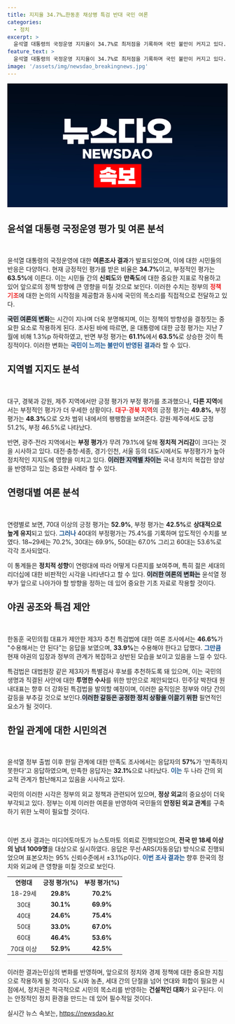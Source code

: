 ```yaml
---
title: 지지율 34.7%…한동훈 채상병 특검 반대 국민 여론
categories:
  - 정치
excerpt: >
  윤석열 대통령의 국정운영 지지율이 34.7%로 최저점을 기록하며 국민 불만이 커지고 있다. 특히 한일관계에 대한 불만이 57%에 달하는 가운데, 야권의 특검법 수용에 대한 반대 의견도 증가하고 있다. 클릭해 자세한 내용을 확인해보세요!
feature_text: >
  윤석열 대통령의 국정운영 지지율이 34.7%로 최저점을 기록하며 국민 불만이 커지고 있다. 특히 한일관계에 대한 불만이 57%에 달하는 가운데, 야권의 특검법 수용에 대한 반대 의견도 증가하고 있다. 클릭해 자세한 내용을 확인해보세요!
image: '/assets/img/newsdao_breakingnews.jpg'
---
```


<p><img src="/assets/img/newsdao_breakingnews.jpg" alt="ranknews 속보" /></p>

<h2 data-ke-size="size26">윤석열 대통령 국정운영 평가 및 여론 분석</h2>

<p data-ke-size="size16">&nbsp;</p>

<p>윤석열 대통령의 국정운영에 대한 <b>여론조사 결과</b>가 발표되었으며, 이에 대한 시민들의 반응은 다양하다. 현재 긍정적인 평가를 받은 비율은 <b>34.7%</b>이고, 부정적인 평가는 <b>63.5%</b>에 이른다. 이는 시민들 간의 <b>신뢰도</b>와 <b>만족도</b>에 대한 중요한 지표로 작용하고 있어 앞으로의 정책 방향에 큰 영향을 미칠 것으로 보인다. 이러한 수치는 정부의 <b><span style="color: #ee2323;">정책 기조</span></b>에 대한 논의의 시작점을 제공함과 동시에 국민의 목소리를 직접적으로 전달하고 있다.</p>

<p><b><span style="background-color: #21538527;">국민 여론의 변화</span></b>는 시간이 지나며 더욱 분명해지며, 이는 정책의 방향성을 결정짓는 중요한 요소로 작용하게 된다. 조사된 바에 따르면, 윤 대통령에 대한 긍정 평가는 지난 7월에 비해 1.3%p 하락하였고, 반면 부정 평가는 <b>61.1%</b>에서 <b>63.5%</b>로 상승한 것이 특징적이다. 이러한 변화는 <b><span style="color: #1a5490;">국민이 느끼는 불만이 반영된 결과</span></b>라 할 수 있다.</p>

<h2 data-ke-size="size26">지역별 지지도 분석</h2>

<p data-ke-size="size16">&nbsp;</p>

<p>대구, 경북과 강원, 제주 지역에서만 긍정 평가가 부정 평가를 초과했으나, <b>다른 지역</b>에서는 부정적인 평가가 더 우세한 상황이다. <b><span style="color: #ee2323;">대구·경북 지역</span></b>의 긍정 평가는 <b>49.8%</b>, 부정 평가는 <b>48.3%</b>으로 오차 범위 내에서의 팽팽함을 보여준다. 강원·제주에서도 긍정 51.2%, 부정 46.5%로 나타났다. </p>

<p>반면, 광주·전라 지역에서는 <b>부정 평가</b>가 무려 79.1%에 달해 <b>정치적 거리감</b>이 크다는 것을 시사하고 있다. 대전·충청·세종, 경기·인천, 서울 등의 대도시에서도 부정평가가 높아 정치적인 지지도에 영향을 미치고 있다. <b><span style="background-color: #21538527;">이러한 지역별 차이는</span></b> 국내 정치의 복잡한 양상을 반영하고 있는 중요한 사례라 할 수 있다.</p>

<h2 data-ke-size="size26">연령대별 여론 분석</h2>

<p data-ke-size="size16">&nbsp;</p>

<p>연령별로 보면, 70대 이상의 긍정 평가는 <b>52.9%</b>, 부정 평가는 <b>42.5%</b>로 <b>상대적으로 높게 유지</b>되고 있다. <b><span style="color: #1a5490;">그러나</span></b> 40대의 부정평가는 75.4%를 기록하며 압도적인 수치를 보였다. 18~29세는 70.2%, 30대는 69.9%, 50대는 67.0% 그리고 60대는 53.6%로 각각 조사되었다. </p>

<p>이 통계들은 <b>정치적 성향</b>이 연령대에 따라 어떻게 다른지를 보여주며, 특히 젊은 세대의 리더십에 대한 비판적인 시각을 나타낸다고 할 수 있다. <b><span style="background-color: #21538527;">이러한 여론의 변화는</span></b> 윤석열 정부가 앞으로 나아가야 할 방향을 정하는 데 있어 중요한 기초 자료로 작용할 것이다.</p>

<h2 data-ke-size="size26">야권 공조와 특검 제안</h2>

<p data-ke-size="size16">&nbsp;</p>

<p>한동훈 국민의힘 대표가 제안한 제3자 추천 특검법에 대한 여론 조사에서는 <b>46.6%</b>가 "수용해서는 안 된다"는 응답을 보였으며, <b>33.9%</b>는 수용해야 한다고 답했다. <b><span style="color: #1a5490;">그만큼</span></b> 현재 야권의 입장과 정부의 관계가 복잡하고 상반된 모습을 보이고 있음을 느낄 수 있다. </p>

<p>특검법은 대법원장 같은 제3자가 특별검사 후보를 추천하도록 돼 있으며, 이는 국민의 생명과 직결된 사안에 대한 <b>투명한 수사</b>를 위한 방안으로 제안되었다. 민주당 박찬대 원내대표는 향후 더 강화된 특검법을 발의할 예정이며, 이러한 움직임은 정부와 야당 간의 갈등을 부추길 것으로 보인다.<b><span style="background-color: #21538527;">이러한 갈등은 공정한 정치 상황을 이끌기 위한</span></b> 필연적인 요소가 될 것이다.</p>

<h2 data-ke-size="size26">한일 관계에 대한 시민의견</h2>

<p data-ke-size="size16">&nbsp;</p>

<p>윤석열 정부 출범 이후 한일 관계에 대한 만족도 조사에서는 응답자의 <b>57%</b>가 '만족하지 못한다'고 응답하였으며, 만족한 응답자는 <b>32.1%</b>으로 나타났다. <b><span style="color: #1a5490;">이는</span></b> 두 나라 간의 외교적 관계가 험난해지고 있음을 시사하고 있다. </p>

<p>국민의 이러한 시각은 정부의 외교 정책과 관련되어 있으며, <b>정상 외교</b>의 중요성이 더욱 부각되고 있다. 정부는 이제 이러한 여론을 반영하여 국민들의 <b>안정된 외교 관계</b>를 구축하기 위한 노력이 필요할 것이다. </p>

<p data-ke-size="size16">&nbsp;</p>

<p>이번 조사 결과는 미디어토마토가 뉴스토마토 의뢰로 진행되었으며, <b>전국 만 18세 이상의 남녀 1009명</b>을 대상으로 실시하였다. 응답은 무선·ARS(자동응답) 방식으로 진행되었으며 표본오차는 95% 신뢰수준에서 ±3.1%p이다. <b><span style="color: #1a5490;">이번 조사 결과는</span></b> 향후 한국의 정치와 외교에 큰 영향을 미칠 것으로 보인다. </p>

<table style="width: 100%; border-collapse: collapse;">
<tr>
<td style="text-align: center; height: 17px;"><b>연령대</b></td>
<td style="text-align: center; height: 17px;"><b>긍정 평가(%)</b></td>
<td style="text-align: center; height: 17px;"><b>부정 평가(%)</b></td>
</tr>
<tr>
<td style="text-align: center; height: 17px;">18-29세</td>
<td style="text-align: center; height: 17px;"><b>29.8%</b></td>
<td style="text-align: center; height: 17px;"><b>70.2%</b></td>
</tr>
<tr>
<td style="text-align: center; height: 17px;">30대</td>
<td style="text-align: center; height: 17px;"><b>30.1%</b></td>
<td style="text-align: center; height: 17px;"><b>69.9%</b></td>
</tr>
<tr>
<td style="text-align: center; height: 17px;">40대</td>
<td style="text-align: center; height: 17px;"><b>24.6%</b></td>
<td style="text-align: center; height: 17px;"><b>75.4%</b></td>
</tr>
<tr>
<td style="text-align: center; height: 17px;">50대</td>
<td style="text-align: center; height: 17px;"><b>33.0%</b></td>
<td style="text-align: center; height: 17px;"><b>67.0%</b></td>
</tr>
<tr>
<td style="text-align: center; height: 17px;">60대</td>
<td style="text-align: center; height: 17px;"><b>46.4%</b></td>
<td style="text-align: center; height: 17px;"><b>53.6%</b></td>
</tr>
<tr>
<td style="text-align: center; height: 17px;">70대 이상</td>
<td style="text-align: center; height: 17px;"><b>52.9%</b></td>
<td style="text-align: center; height: 17px;"><b>42.5%</b></td>
</tr>
</table>

<hr style="height:1px;border:none;color:#eee;background-color:#eee;" /> 

<p>이러한 결과는민심의 변화를 반영하며, 앞으로의 정치와 경제 정책에 대한 중요한 지침으로 작용하게 될 것이다. 도시와 농촌, 세대 간의 단절을 넘어 연대와 화합이 필요한 시점에서, 정치권은 적극적으로 시민의 목소리를 반영하는 <b>건설적인 대화</b>가 요구된다. 이는 안정적인 정치 환경을 만드는 데 있어 필수적일 것이다.</p>
실시간 뉴스 속보는, <a href="https://newsdao.kr" rel="dofollow">https://newsdao.kr</a>


